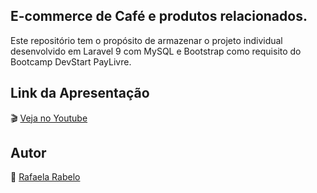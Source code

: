 ## E-commerce de Café e produtos relacionados.
Este repositório tem o propósito de armazenar o projeto individual desenvolvido em Laravel 9 com MySQL e Bootstrap como requisito do Bootcamp DevStart PayLivre.

## Link da Apresentação
🎬 [Veja no Youtube](https://youtu.be/jKocVvdxUZg)

## Autor
👻 [Rafaela Rabelo](https://linkedin.com/in/rafaelarsouza)
